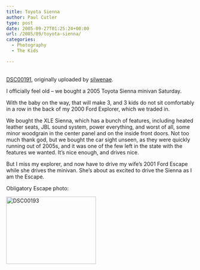 ```yaml
---
title: Toyota Sienna
author: Paul Cutler
type: post
date: 2005-09-27T01:25:24+00:00
url: /2005/09/toyota-sienna/
categories:
  - Photography
  - The Kids

---
```

<div class="flickr-frame">
  <a href="http://www.flickr.com/photos/silwenae/46950994/" title="photo sharing"><img src="https://i0.wp.com/static.flickr.com/30/46950994_d809271f88.jpg?w=700" class="flickr-photo" alt="" data-recalc-dims="1" /></a><br /> <br /> <span class="flickr-caption"><a href="http://www.flickr.com/photos/silwenae/46950994/">DSC00191</a>, originally uploaded by <a href="http://www.flickr.com/people/silwenae/">silwenae</a>.</span>
</div>

<p class="flickr-yourcomment">
  I officially feel old &#8211; we bought a 2005 Toyota Sienna minivan Saturday.
</p>

With the baby on the way, that will make 3, and 3 kids do not sit comfortably in a row in the back of my 2000 Ford Explorer, which we traded in.

We bought the XLE Sienna, which has a bunch of features, including heated leather seats, JBL sound system, power everything, and worst of all, some minor woodgrain in the center panel and on the inside front doors. Not too much thank god, but we bought the car sight unseen, as they were quickly running out of 2005s, and it was one of the few left in the state with the features we wanted. It&#8217;s nice enough, and drives nice. 

But I miss my explorer, and now have to drive my wife&#8217;s 2001 Ford Escape while she drives the minivan. She&#8217;s about as excited to drive the Sienna as I am the Escape.

Obligatory Escape photo:
  
[<img src="https://i1.wp.com/static.flickr.com/31/46951476_3d9d5ff89b_m.jpg?resize=240%2C180" width="240" height="180" alt="DSC00193" data-recalc-dims="1" />][1]

 [1]: http://www.flickr.com/photos/silwenae/46951476/ "Photo Sharing"